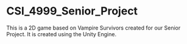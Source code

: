 # CSI_4999_Senior_Project
This is a 2D game based on Vampire Survivors created for our Senior Project. 
It is created using the Unity Engine.
